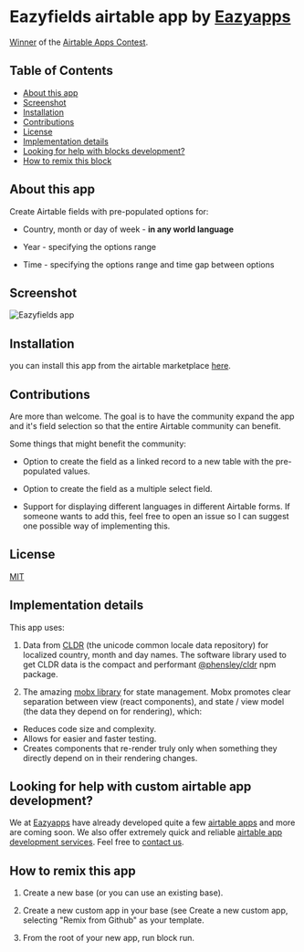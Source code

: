 # Eazyfields airtable app by [Eazyapps](https://eazyapps.dev)

[Winner](https://devpost.com/software/superfields) of the [Airtable Apps Contest](https://airtable.devpost.com/).

## Table of Contents

- [About this app](#about-this-block)
- [Screenshot](#screenshot)
- [Installation](#installation)
- [Contributions](#contributions)
- [License](#license)
- [Implementation details](#implementation-details)
- [Looking for help with blocks development?](#looking-for-help-with-blocks-development?)
- [How to remix this block](#how-to-remix-this-block)

## About this app

Create Airtable fields with pre-populated options for:

- Country, month or day of week - **in any world language**

- Year - specifying the options range

- Time - specifying the options range and time gap between options

## Screenshot

![Eazyfields app](https://softr-prod.imgix.net/applications/9bfb7bc1-ef08-416a-acea-ed1eaedc2e1a/assets/3a67caa6-414a-4990-9891-839dc9b54669.png)

## Installation

you can install this app from the airtable marketplace [here](https://airtable.com/marketplace/blkwgLQGZ8K4ZE6d1/eazyfields).

## Contributions

Are more than welcome. The goal is to have the community expand the app and it's field selection so that the entire Airtable community can benefit.

Some things that might benefit the community:

- Option to create the field as a linked record to a new table with the pre-populated values.

- Option to create the field as a multiple select field.

- Support for displaying different languages in different Airtable forms. If someone wants to add this, feel free to open an issue so I can suggest one possible way of implementing this.

## License

[MIT](LICENSE.md)

## Implementation details

This app uses:

1. Data from [CLDR](http://cldr.unicode.org/) (the unicode common locale data repository) for localized country, month and day names. The software library used to get CLDR data is the compact and performant [@phensley/cldr](@phensley/cldr) npm package.

2. The amazing [mobx library](https://mobx.js.org/README.html) for state management. Mobx promotes clear separation between view (react components), and state / view model (the data they depend on for rendering), which:

- Reduces code size and complexity.
- Allows for easier and faster testing.
- Creates components that re-render truly only when something they directly depend on in their rendering changes.

## Looking for help with custom airtable app development?

We at [Eazyapps](https://eazyapps.dev) have already developed quite a few [airtable apps](https://www.eazyapps.dev/airtable) and more are coming soon. We also offer extremely quick and reliable [airtable app development services](https://www.eazyapps.dev/airtable/#services). Feel free to [contact us](https://www.eazyapps.dev/airtable-contact).

## How to remix this app

1. Create a new base (or you can use an existing base).

2. Create a new custom app in your base (see Create a new custom app, selecting "Remix from Github" as your template.

3. From the root of your new app, run block run.
